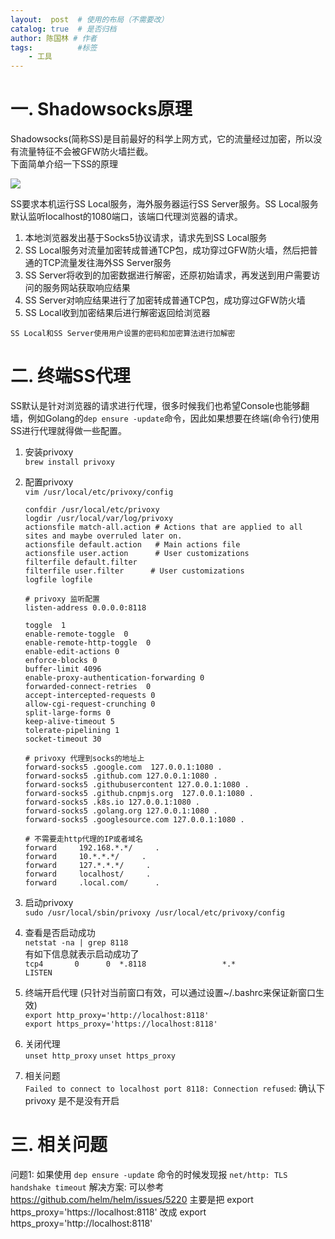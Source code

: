 ```yaml
---
layout:  post  # 使用的布局（不需要改）
catalog: true  # 是否归档
author: 陈国林 # 作者
tags:          #标签
    - 工具
---
```


# 一. Shadowsocks原理
Shadowsocks(简称SS)是目前最好的科学上网方式，它的流量经过加密，所以没有流量特征不会被GFW防火墙拦截。  
下面简单介绍一下SS的原理

![](https://github.com/chenguolin/chenguolin.github.io/blob/master/data/image/what-is-shadowsocks.png?raw=true)

SS要求本机运行SS Local服务，海外服务器运行SS Server服务。SS Local服务默认监听localhost的1080端口，该端口代理浏览器的请求。

1. 本地浏览器发出基于Socks5协议请求，请求先到SS Local服务
2. SS Local服务对流量加密转成普通TCP包，成功穿过GFW防火墙，然后把普通的TCP流量发往海外SS Server服务
3. SS Server将收到的加密数据进行解密，还原初始请求，再发送到用户需要访问的服务网站获取响应结果
4. SS Server对响应结果进行了加密转成普通TCP包，成功穿过GFW防火墙
5. SS Local收到加密结果后进行解密返回给浏览器

`SS Local和SS Server使用用户设置的密码和加密算法进行加解密`

# 二. 终端SS代理
SS默认是针对浏览器的请求进行代理，很多时候我们也希望Console也能够翻墙，例如Golang的`dep ensure -update`命令，因此如果想要在终端(命令行)使用SS进行代理就得做一些配置。

1. 安装privoxy  
   `brew install privoxy`
   
2. 配置privoxy  
   `vim /usr/local/etc/privoxy/config`  
   
   ```
   confdir /usr/local/etc/privoxy
   logdir /usr/local/var/log/privoxy
   actionsfile match-all.action # Actions that are applied to all sites and maybe overruled later on.
   actionsfile default.action   # Main actions file
   actionsfile user.action      # User customizations
   filterfile default.filter
   filterfile user.filter      # User customizations
   logfile logfile

   # privoxy 监听配置
   listen-address 0.0.0.0:8118

   toggle  1
   enable-remote-toggle  0
   enable-remote-http-toggle  0
   enable-edit-actions 0
   enforce-blocks 0
   buffer-limit 4096
   enable-proxy-authentication-forwarding 0
   forwarded-connect-retries  0
   accept-intercepted-requests 0
   allow-cgi-request-crunching 0
   split-large-forms 0
   keep-alive-timeout 5
   tolerate-pipelining 1
   socket-timeout 30

   # privoxy 代理到socks的地址上
   forward-socks5 .google.com  127.0.0.1:1080 .
   forward-socks5 .github.com 127.0.0.1:1080 .
   forward-socks5 .githubusercontent 127.0.0.1:1080 .
   forward-socks5 .github.cnpmjs.org  127.0.0.1:1080 .
   forward-socks5 .k8s.io 127.0.0.1:1080 .
   forward-socks5 .golang.org 127.0.0.1:1080 .
   forward-socks5 .googlesource.com 127.0.0.1:1080 .

   # 不需要走http代理的IP或者域名
   forward     192.168.*.*/     .
   forward     10.*.*.*/     .
   forward     127.*.*.*/     .
   forward     localhost/     .
   forward     .local.com/      .
   ```

3. 启动privoxy  
   `sudo /usr/local/sbin/privoxy /usr/local/etc/privoxy/config`
   
4. 查看是否启动成功  
   `netstat -na | grep 8118`  
   有如下信息就表示启动成功了  
   `tcp4       0      0  *.8118                 *.*                    LISTEN`
   
5. 终端开启代理 (只针对当前窗口有效，可以通过设置~/.bashrc来保证新窗口生效)    
   `export http_proxy='http://localhost:8118'`  
   `export https_proxy='https://localhost:8118'`
   
6. 关闭代理   
   `unset http_proxy`
   `unset https_proxy`
      
7. 相关问题  
   `Failed to connect to localhost port 8118: Connection refused`: 确认下 privoxy 是不是没有开启

# 三. 相关问题
问题1: 如果使用 `dep ensure -update` 命令的时候发现报 `net/http: TLS handshake timeout`
解决方案: 可以参考 https://github.com/helm/helm/issues/5220 主要是把 export https_proxy='https://localhost:8118' 改成 export https_proxy='http://localhost:8118'


